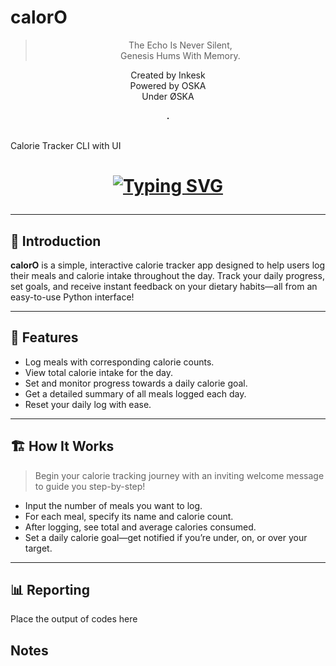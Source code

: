 # calorO
> <p align="center">The Echo Is Never Silent,<br>
> Genesis Hums With Memory.</p>

<p align="center">
Created by Inkesk<br>
Powered by OSKA<br>
Under ØSKA<br></p>
<div align="center"><strong>.</strong></div>
<br>

Calorie Tracker CLI with UI

<h1 align="center" style="color: #e3833a;">

[![Typing SVG](https://readme-typing-svg.herokuapp.com?font=Fantasque+Sans+Mono&weight=700&size=33&pause=1000&color=0e75b6&center=true&width=702&lines=🥗+calarO+-+Calorie+Tracker+App+%F0%9F%91%8D&color=6F42C1	)](https://git.io/typing-svg)

 <!-- 🥗 calorO - Calorie Tracker App-->


</h1>

---

## 🚀 Introduction

**calorO** is a simple, interactive calorie tracker app designed to help users log their meals and calorie intake throughout the day. Track your daily progress, set goals, and receive instant feedback on your dietary habits—all from an easy-to-use Python interface!

---

## 🎯 Features

- Log meals with corresponding calorie counts.
- View total calorie intake for the day.
- Set and monitor progress towards a daily calorie goal.
- Get a detailed summary of all meals logged each day.
- Reset your daily log with ease.

---

## 🏗️ How It Works

> Begin your calorie tracking journey with an inviting welcome message to guide you step-by-step!
- Input the number of meals you want to log.
- For each meal, specify its name and calorie count.
- After logging, see total and average calories consumed.
- Set a daily calorie goal—get notified if you’re under, on, or over your target.

---

## 📊 Reporting

Place the output of codes here

## Notes
